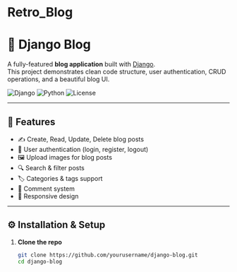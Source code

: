 ﻿# Retro_Blog

# 📝 Django Blog

A fully-featured **blog application** built with [Django](https://www.djangoproject.com/).  
This project demonstrates clean code structure, user authentication, CRUD operations, and a beautiful blog UI.

![Django](https://img.shields.io/badge/Django-5.x-green?style=for-the-badge&logo=django)
![Python](https://img.shields.io/badge/Python-3.10+-blue?style=for-the-badge&logo=python)
![License](https://img.shields.io/badge/License-MIT-yellow?style=for-the-badge)

---

## 🚀 Features

- ✍️ Create, Read, Update, Delete blog posts  
- 👤 User authentication (login, register, logout)  
- 🖼️ Upload images for blog posts  
- 🔍 Search & filter posts  
- 🏷️ Categories & tags support  
- 💬 Comment system  
- 📱 Responsive design  


---

## ⚙️ Installation & Setup

1. **Clone the repo**
   ```bash
   git clone https://github.com/yourusername/django-blog.git
   cd django-blog
